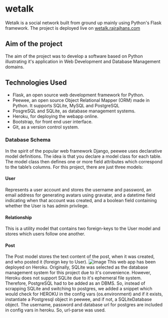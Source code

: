 # wetalk
Wetalk is a social network built from ground up mainly using Python's Flask framework. 
The project is deployed live on [wetalk.rajrajhans.com](http://wetalk.rajrajhans.com/home)

## Aim of the project
The aim of the project was to develop a software based on Python illustrating it's application in Web Development and Database Management domains.

## Technologies Used
- Flask, an open source web development framework for Python.
- Peewee, an open source Object Relational Mapper (ORM) made in Python. It supports SQLite, MySQL and PostgreSQL
- PosgreSQL and SQLite, as database management systems.
- Heroku, for deploying the webapp online.
- Bootstrap, for front end user interface.
- Git, as a version control system.

### Database Schema
In the spirit of the popular web framework Django, peewee uses declarative model definitions. The idea is that you declare a model class for each table. The model class then defines one or more field attributes which correspond to the table’s columns. For this project, there are just three models:
#### User
Represents a user account and stores the username and password, an email address for generating avatars using gravatar, and a datetime field indicating when that account was created, and a boolean field containing whether the User is has admin privilege.
#### Relationship
This is a utility model that contains two foreign-keys to the User model and stores which users follow one another.
#### Post
The Post model stores the text content of the post, when it was created, and who posted it (foreign key to User).
![image](http://wetalk.rajrajhans.com/static/img/relation.jpg)
This web app has been deployed on Heroku. Originally, SQLite was selected as the database management system for this project due to it's convenience. However, Heroku does not support SQLite due to it's ephemeral file system. Therefore, PostgreSQL had to be added as an DBMS. So, instead of scrapping SQLite and switching to postgres, we added a snippet which would check for HEROKU in the config vars (os.environment) and if it exists, instantiate a Postgresql object in peewee, and if not, a SQLiteDatabase object. The username, password and database url for postgres are included in config vars in heroku. So, url-parse was used.
